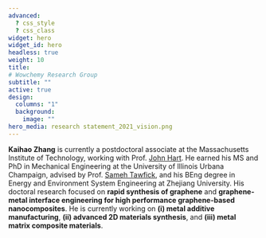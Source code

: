 ```yaml
---
advanced:
  ? css_style
  ? css_class
widget: hero
widget_id: hero
headless: true
weight: 10
title: 
# Wowchemy Research Group
subtitle: ""
active: true
design:
  columns: "1"
  background:
    image: ""
hero_media: research statement_2021_vision.png
---
```

**Kaihao Zhang** is currently a postdoctoral associate at the Massachusetts Institute of Technology, working with Prof. [John Hart](https://mechanosynthesis.mit.edu/). He earned his MS and PhD in Mechanical Engineering at the University of Illinois Urbana Champaign, advised by Prof. [Sameh Tawfick](https://tawfick.mechse.illinois.edu/), and his BEng degree in Energy and Environment System Engineering at Zhejiang University. His doctoral research focused on **rapid synthesis of graphene** and **graphene-metal interface engineering for high performance graphene-based nanocomposites**. He is currently working on **(i) metal additive manufacturing**, **(ii) advanced 2D materials synthesis**, and **(iii) metal matrix composite materials**. 
